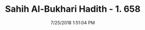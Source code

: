 ---
title        : "Sahih Al-Bukhari Hadith - 1. 658"
date         : 7/25/2018 1:51:04 PM
draft        : false
type         : "hadith"
layout       : "hadith"
BookCode     : "SHB"
VolumeNumber : "1"
HadithNumber : "658"
categories  :  ["Adhan-When should the followers prostrate?"]
tags  :  ["Al Bara"]
---